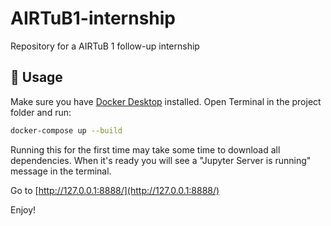 # AIRTuB1-internship
Repository for a AIRTuB 1 follow-up internship

## 🚀 Usage

Make sure you have [Docker Desktop](https://www.docker.com/products/docker-desktop/) installed. Open Terminal in the project folder and run:
```sh
docker-compose up --build
```
Running this for the first time may take some time to download all dependencies. 
When it's ready you will see a "Jupyter Server is running" message in the terminal.

Go to [http://127.0.0.1:8888/](http://127.0.0.1:8888/)

Enjoy!
